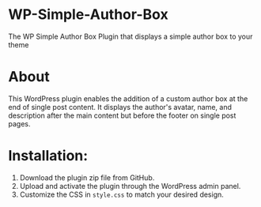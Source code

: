 # WP-Simple-Author-Box
The WP Simple Author Box Plugin that displays a simple author box to your theme

# About
This WordPress plugin enables the addition of a custom author box at the end of single post content. It displays the author's avatar, name, and description after the main content but before the footer on single post pages.

# Installation:

1. Download the plugin zip file from GitHub.
2. Upload and activate the plugin through the WordPress admin panel.
3. Customize the CSS in `style.css` to match your desired design.

 

